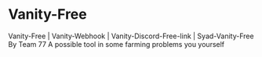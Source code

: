 # Vanity-Free
Vanity-Free | Vanity-Webhook | Vanity-Discord-Free-link | Syad-Vanity-Free By Team 77  A possible tool in some farming problems you yourself
